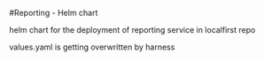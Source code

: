 #Reporting - Helm chart

helm chart for the deployment of reporting service in localfirst repo

values.yaml is getting overwritten by harness

